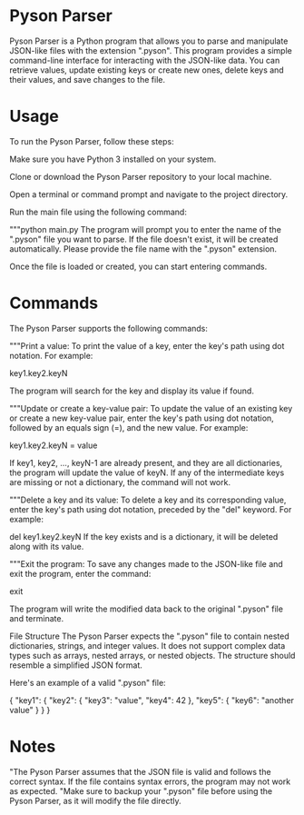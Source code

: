 
# Pyson Parser

Pyson Parser is a Python program that allows you to parse and manipulate JSON-like files with the extension ".pyson". This program provides a 
simple command-line interface for interacting with the JSON-like data. You can retrieve values, update existing keys or create new ones, 
delete keys and their values, and save changes to the file.

# Usage
To run the Pyson Parser, follow these steps:

Make sure you have Python 3 installed on your system.

Clone or download the Pyson Parser repository to your local machine.

Open a terminal or command prompt and navigate to the project directory.

Run the main file using the following command:

"""python main.py
The program will prompt you to enter the name of the ".pyson" file you want to parse. If the file doesn't exist, 
it will be created automatically. Please provide the file name with the ".pyson" extension.

Once the file is loaded or created, you can start entering commands.

# Commands

The Pyson Parser supports the following commands:

"""Print a value: 
To print the value of a key, enter the key's path using dot notation. For example:

key1.key2.keyN

The program will search for the key and display its value if found.

"""Update or create a key-value pair: 
To update the value of an existing key or create a new key-value pair, 
enter the key's path using dot notation, followed by an equals sign (=), 
and the new value. For example:

key1.key2.keyN = value

If key1, key2, ..., keyN-1 are already present, and they are all dictionaries, 
the program will update the value of keyN. If any of the intermediate keys 
are missing or not a dictionary, the command will not work.

"""Delete a key and its value: 
To delete a key and its corresponding value, enter the key's path using 
dot notation, preceded by the "del" keyword. For example:

del key1.key2.keyN
If the key exists and is a dictionary, it will be deleted along with its value.

"""Exit the program: 
To save any changes made to the JSON-like file and exit the program, enter the command:

exit

The program will write the modified data back to the original ".pyson" file and terminate.

File Structure
The Pyson Parser expects the ".pyson" file to contain nested dictionaries, strings, and integer values.
It does not support complex data types such as arrays, nested arrays, or nested objects. The structure 
should resemble a simplified JSON format.

Here's an example of a valid ".pyson" file:

{
  "key1": {
    "key2": {
      "key3": "value",
      "key4": 42
    },
    "key5": {
      "key6": "another value"
    }
  }
}

# Notes

"The Pyson Parser assumes that the JSON file is valid and follows the correct syntax.
If the file contains syntax errors, the program may not work as expected.
"Make sure to backup your ".pyson" file before using the Pyson Parser, as it will modify
the file directly.
